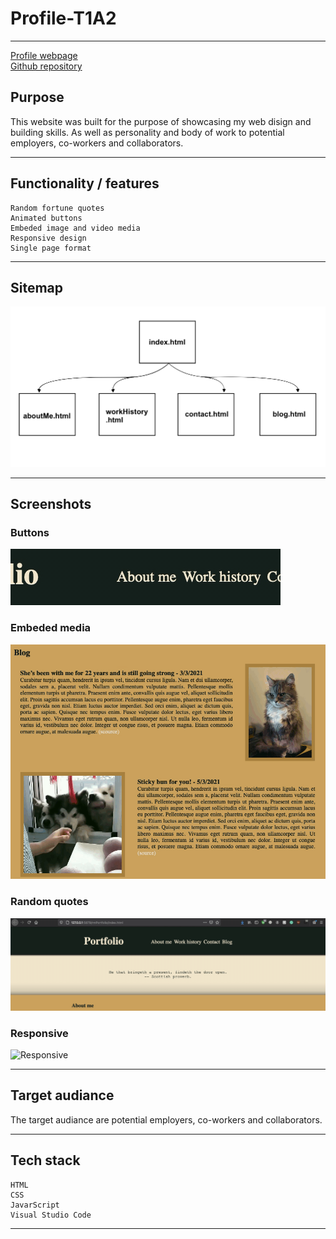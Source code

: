 # Profile-T1A2
---
[Profile webpage](https://rr-593.github.io/portfolio/ "Webpage")</br>
[Github repository](https://github.com/RR-593/Profile-T1A2 "RR-593/Profile-T1A2")
## Purpose

This website was built for the purpose of showcasing my web disign and building skills. As well as personality and body of work to potential employers, co-workers and collaborators.

---
## Functionality / features

    Random fortune quotes
    Animated buttons
    Embeded image and video media
    Responsive design
    Single page format
---
## Sitemap
![sitemap](/SlideDeck/sitemap.png)

---
## Screenshots
### Buttons
![Buttons](/SlideDeck/Components/Button-demo.gif)
### Embeded media
![Media](/SlideDeck/Components/Media.gif)
### Random quotes
![Fortune](/SlideDeck/Components/RanFort-Demonstrated.gif)
### Responsive
![Responsive](/SlideDeck/Components/Responsive.gif)

---
## Target audiance

The target audiance are potential employers, co-workers and collaborators.

---
## Tech stack

    HTML
    CSS
    JavarScript
    Visual Studio Code
---
